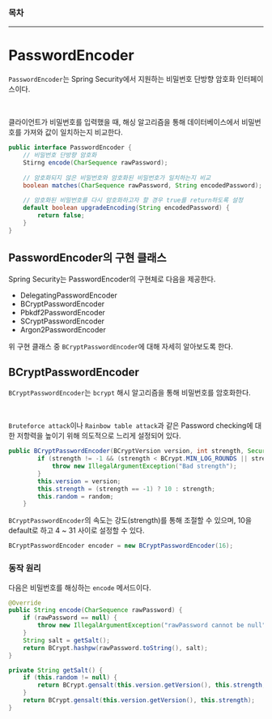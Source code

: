 ### 목차

---
# PasswordEncoder
`PasswordEncoder`는 Spring Security에서 지원하는 비밀번호 단방향 암호화 인터페이스이다.

<br>

클라이언트가 비밀번호를 입력했을 때, 해싱 알고리즘을 통해 데이터베이스에서 비밀번호를 가져와 값이 일치하는지 비교한다.

```java
public interface PasswordEncoder {
	// 비밀번호 단방향 암호화
	Stirng encode(CharSequence rawPassword);
	
	// 암호화되지 않은 비밀번호와 암호화된 비밀번호가 일치하는지 비교
	boolean matches(CharSequence rawPassword, String encodedPassword);
	
	// 암호화된 비밀번호를 다시 암호화하고자 할 경우 true를 return하도록 설정
	default boolean upgradeEncoding(String encodedPassword) {
		return false;
	}
}
```

## PasswordEncoder의 구현 클래스
Spring Security는 PasswordEncoder의 구현체로 다음을 제공한다.
- DelegatingPasswordEncoder
- BCryptPasswordEncoder
- Pbkdf2PasswordEncoder
- SCryptPasswordEncoder
- Argon2PasswordEncoder

위 구현 클래스 중 `BCryptPasswordEncoder`에 대해 자세히 알아보도록 한다.

## BCryptPasswordEncoder
`BCryptPasswordEncoder`는 `bcrypt` 해시 알고리즘을 통해 비밀번호를 암호화한다.

<br>

`Bruteforce attack`이나 `Rainbow table attack`과 같은 Password checking에 대한 저항력을 높이기 위해 의도적으로 느리게 설정되어 있다.

```java
public BCryptPasswordEncoder(BCryptVersion version, int strength, SecureRandom random) {
		if (strength != -1 && (strength < BCrypt.MIN_LOG_ROUNDS || strength > BCrypt.MAX_LOG_ROUNDS)) {
			throw new IllegalArgumentException("Bad strength");
		}
		this.version = version;
		this.strength = (strength == -1) ? 10 : strength;
		this.random = random;
	}
```
`BCryptPasswordEncoder`의 속도는 강도(strength)를 통해 조절할 수 있으며, 10을 default로 하고 4 ~ 31 사이로 설정할 수 있다.

```java
BCryptPasswordEncoder encoder = new BCryptPasswordEncoder(16);
```

### 동작 원리
다음은 비밀번호를 해싱하는 `encode` 메서드이다.
```java
@Override
public String encode(CharSequence rawPassword) {
    if (rawPassword == null) {
        throw new IllegalArgumentException("rawPassword cannot be null");
    }
    String salt = getSalt();
    return BCrypt.hashpw(rawPassword.toString(), salt);
}
```



```java
private String getSalt() {
    if (this.random != null) {
        return BCrypt.gensalt(this.version.getVersion(), this.strength, this.random);
    }
    return BCrypt.gensalt(this.version.getVersion(), this.strength);
}
```

